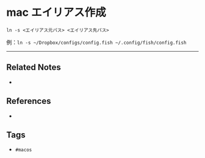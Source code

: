 # mac エイリアス作成
`ln -s <エイリアス元パス> <エイリアス先パス>`

例：`ln -s ~/Dropbox/configs/config.fish ~/.config/fish/config.fish`

---
## Related Notes
- 

## References
- 

## Tags
- `#macos` 
